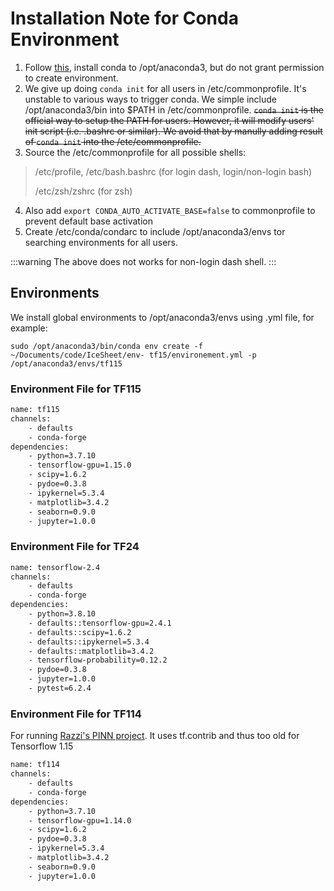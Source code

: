 # Installation Note for Conda Environment

1. Follow [this](https://docs.anaconda.com/anaconda/install/multi-user/), install conda to /opt/anaconda3, but do not grant permission to create environment.
2. We give up doing `conda init` for all users in /etc/commonprofile. It's unstable to various ways to trigger conda. We simple include /opt/anaconda3/bin into $PATH in /etc/commonprofile. 
~~`conda init` is the official way to setup the PATH for users. However, it will modify users' init script (i.e. .bashrc or similar). We avoid that by manully adding result of `conda init` into the  /etc/commonprofile.~~
3. Source the /etc/commonprofile for all possible shells:
> /etc/profile, /etc/bash.bashrc (for login dash, login/non-login bash)
> 
> /etc/zsh/zshrc (for zsh)

4. Also add `export CONDA_AUTO_ACTIVATE_BASE=false` to commonprofile to prevent default base activation
5. Create /etc/conda/condarc to include /opt/anaconda3/envs tor searching environments for all users.

:::warning
The above does not works for non-login dash shell.
:::

## Environments

We install global environments to /opt/anaconda3/envs using .yml file, for example:

`sudo /opt/anaconda3/bin/conda env create -f ~/Documents/code/IceSheet/env-
tf15/environement.yml -p /opt/anaconda3/envs/tf115`



### Environment File for TF115
```xml
name: tf115
channels:
    - defaults
    - conda-forge
dependencies:
    - python=3.7.10
    - tensorflow-gpu=1.15.0
    - scipy=1.6.2
    - pydoe=0.3.8
    - ipykernel=5.3.4
    - matplotlib=3.4.2
    - seaborn=0.9.0
    - jupyter=1.0.0
```

### Environment File for TF24
```xml
name: tensorflow-2.4
channels:
    - defaults
    - conda-forge
dependencies:
    - python=3.8.10
    - defaults::tensorflow-gpu=2.4.1
    - defaults::scipy=1.6.2
    - defaults::ipykernel=5.3.4
    - defaults::matplotlib=3.4.2
    - tensorflow-probability=0.12.2
    - pydoe=0.3.8
    - jupyter=1.0.0
    - pytest=6.2.4
```


### Environment File for TF114

For running [Razzi's PINN project](https://github.com/maziarraissi/PINNs).
It uses tf.contrib and thus too old for Tensorflow 1.15

```xml
name: tf114
channels:
    - defaults
    - conda-forge
dependencies:
    - python=3.7.10
    - tensorflow-gpu=1.14.0
    - scipy=1.6.2
    - pydoe=0.3.8
    - ipykernel=5.3.4
    - matplotlib=3.4.2
    - seaborn=0.9.0
    - jupyter=1.0.0
```